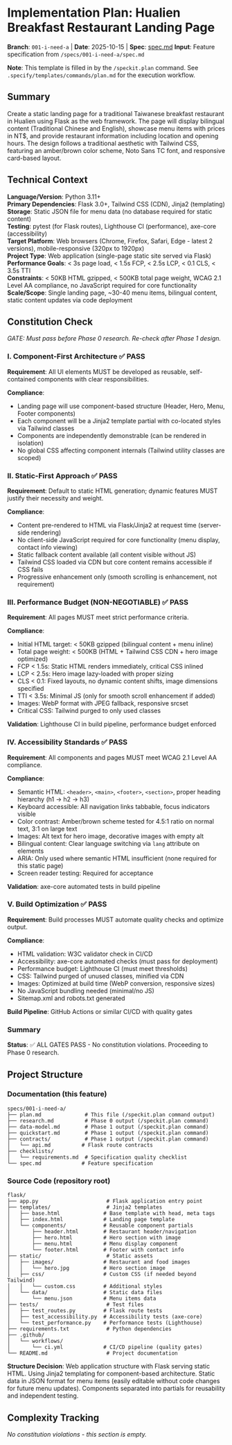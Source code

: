 # Implementation Plan: Hualien Breakfast Restaurant Landing Page

**Branch**: `001-i-need-a` | **Date**: 2025-10-15 | **Spec**: [spec.md](./spec.md)
**Input**: Feature specification from `/specs/001-i-need-a/spec.md`

**Note**: This template is filled in by the `/speckit.plan` command. See `.specify/templates/commands/plan.md` for the execution workflow.

## Summary

Create a static landing page for a traditional Taiwanese breakfast restaurant in Hualien using Flask as the web framework. The page will display bilingual content (Traditional Chinese and English), showcase menu items with prices in NT$, and provide restaurant information including location and opening hours. The design follows a traditional aesthetic with Tailwind CSS, featuring an amber/brown color scheme, Noto Sans TC font, and responsive card-based layout.

## Technical Context

**Language/Version**: Python 3.11+  
**Primary Dependencies**: Flask 3.0+, Tailwind CSS (CDN), Jinja2 (templating)  
**Storage**: Static JSON file for menu data (no database required for static content)  
**Testing**: pytest (for Flask routes), Lighthouse CI (performance), axe-core (accessibility)  
**Target Platform**: Web browsers (Chrome, Firefox, Safari, Edge - latest 2 versions), mobile-responsive (320px to 1920px)  
**Project Type**: Web application (single-page static site served via Flask)  
**Performance Goals**: < 3s page load, < 1.5s FCP, < 2.5s LCP, < 0.1 CLS, < 3.5s TTI  
**Constraints**: < 50KB HTML gzipped, < 500KB total page weight, WCAG 2.1 Level AA compliance, no JavaScript required for core functionality  
**Scale/Scope**: Single landing page, ~30-40 menu items, bilingual content, static content updates via code deployment

## Constitution Check

*GATE: Must pass before Phase 0 research. Re-check after Phase 1 design.*

### I. Component-First Architecture ✅ PASS

**Requirement**: All UI elements MUST be developed as reusable, self-contained components with clear responsibilities.

**Compliance**: 
- Landing page will use component-based structure (Header, Hero, Menu, Footer components)
- Each component will be a Jinja2 template partial with co-located styles via Tailwind classes
- Components are independently demonstrable (can be rendered in isolation)
- No global CSS affecting component internals (Tailwind utility classes are scoped)

### II. Static-First Approach ✅ PASS

**Requirement**: Default to static HTML generation; dynamic features MUST justify their necessity and weight.

**Compliance**:
- Content pre-rendered to HTML via Flask/Jinja2 at request time (server-side rendering)
- No client-side JavaScript required for core functionality (menu display, contact info viewing)
- Static fallback content available (all content visible without JS)
- Tailwind CSS loaded via CDN but core content remains accessible if CSS fails
- Progressive enhancement only (smooth scrolling is enhancement, not requirement)

### III. Performance Budget (NON-NEGOTIABLE) ✅ PASS

**Requirement**: All pages MUST meet strict performance criteria.

**Compliance**:
- Initial HTML target: < 50KB gzipped (bilingual content + menu inline)
- Total page weight: < 500KB (HTML + Tailwind CSS CDN + hero image optimized)
- FCP < 1.5s: Static HTML renders immediately, critical CSS inlined
- LCP < 2.5s: Hero image lazy-loaded with proper sizing
- CLS < 0.1: Fixed layouts, no dynamic content shifts, image dimensions specified
- TTI < 3.5s: Minimal JS (only for smooth scroll enhancement if added)
- Images: WebP format with JPEG fallback, responsive srcset
- Critical CSS: Tailwind purged to only used classes

**Validation**: Lighthouse CI in build pipeline, performance budget enforced

### IV. Accessibility Standards ✅ PASS

**Requirement**: All components and pages MUST meet WCAG 2.1 Level AA compliance.

**Compliance**:
- Semantic HTML: `<header>`, `<main>`, `<footer>`, `<section>`, proper heading hierarchy (h1 → h2 → h3)
- Keyboard accessible: All navigation links tabbable, focus indicators visible
- Color contrast: Amber/brown scheme tested for 4.5:1 ratio on normal text, 3:1 on large text
- Images: Alt text for hero image, decorative images with empty alt
- Bilingual content: Clear language switching via `lang` attribute on elements
- ARIA: Only used where semantic HTML insufficient (none required for this static page)
- Screen reader testing: Required for acceptance

**Validation**: axe-core automated tests in build pipeline

### V. Build Optimization ✅ PASS

**Requirement**: Build processes MUST automate quality checks and optimize output.

**Compliance**:
- HTML validation: W3C validator check in CI/CD
- Accessibility: axe-core automated checks (must pass for deployment)
- Performance budget: Lighthouse CI (must meet thresholds)
- CSS: Tailwind purged of unused classes, minified via CDN
- Images: Optimized at build time (WebP conversion, responsive sizes)
- No JavaScript bundling needed (minimal/no JS)
- Sitemap.xml and robots.txt generated

**Build Pipeline**: GitHub Actions or similar CI/CD with quality gates

### Summary

**Status**: ✅ ALL GATES PASS - No constitution violations. Proceeding to Phase 0 research.

## Project Structure

### Documentation (this feature)

```
specs/001-i-need-a/
├── plan.md              # This file (/speckit.plan command output)
├── research.md          # Phase 0 output (/speckit.plan command)
├── data-model.md        # Phase 1 output (/speckit.plan command)
├── quickstart.md        # Phase 1 output (/speckit.plan command)
├── contracts/           # Phase 1 output (/speckit.plan command)
│   └── api.md          # Flask route contracts
├── checklists/
│   └── requirements.md  # Specification quality checklist
└── spec.md             # Feature specification
```

### Source Code (repository root)

```
flask/
├── app.py                      # Flask application entry point
├── templates/                  # Jinja2 templates
│   ├── base.html              # Base template with head, meta tags
│   ├── index.html             # Landing page template
│   └── components/            # Reusable component partials
│       ├── header.html        # Restaurant header/navigation
│       ├── hero.html          # Hero section with image
│       ├── menu.html          # Menu display component
│       └── footer.html        # Footer with contact info
├── static/                     # Static assets
│   ├── images/                # Restaurant and food images
│   │   └── hero.jpg           # Hero section image
│   ├── css/                   # Custom CSS (if needed beyond Tailwind)
│   │   └── custom.css         # Additional styles
│   └── data/                  # Static data files
│       └── menu.json          # Menu items data
├── tests/                      # Test files
│   ├── test_routes.py         # Flask route tests
│   ├── test_accessibility.py  # Accessibility tests (axe-core)
│   └── test_performance.py    # Performance tests (Lighthouse)
├── requirements.txt            # Python dependencies
├── .github/
│   └── workflows/
│       └── ci.yml             # CI/CD pipeline (quality gates)
└── README.md                   # Project documentation
```

**Structure Decision**: Web application structure with Flask serving static HTML. Using Jinja2 templating for component-based architecture. Static data in JSON format for menu items (easily editable without code changes for future menu updates). Components separated into partials for reusability and independent testing.

## Complexity Tracking

*No constitution violations - this section is empty.*

